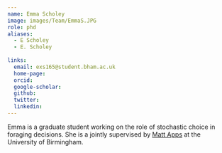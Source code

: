 ```yaml
---
name: Emma Scholey
image: images/Team/EmmaS.JPG
role: phd
aliases:
  - E Scholey
  - E. Scholey
    
links:
  email: exs165@student.bham.ac.uk
  home-page: 
  orcid: 
  google-scholar: 
  github: 
  twitter: 
  linkedin: 
---
```


Emma is a graduate student working on the role of stochastic choice in foraging decisions. She is a jointly supervised by [Matt Apps](https://www.msn-lab.com/) at the University of Birmingham.
